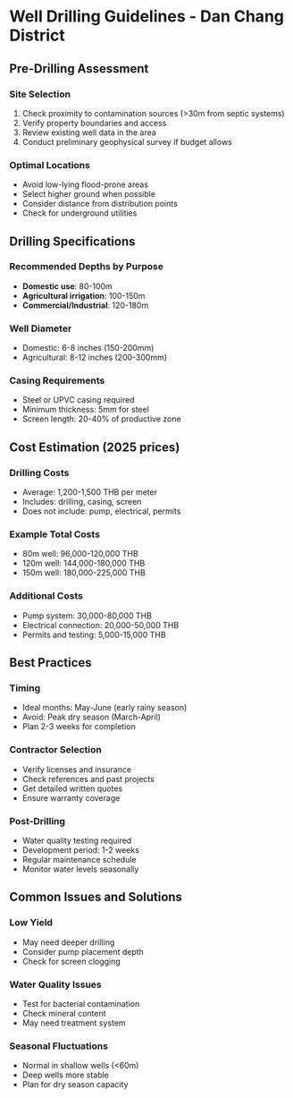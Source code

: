 # Well Drilling Guidelines - Dan Chang District

## Pre-Drilling Assessment

### Site Selection
1. Check proximity to contamination sources (>30m from septic systems)
2. Verify property boundaries and access
3. Review existing well data in the area
4. Conduct preliminary geophysical survey if budget allows

### Optimal Locations
- Avoid low-lying flood-prone areas
- Select higher ground when possible
- Consider distance from distribution points
- Check for underground utilities

## Drilling Specifications

### Recommended Depths by Purpose
- **Domestic use**: 80-100m
- **Agricultural irrigation**: 100-150m
- **Commercial/Industrial**: 120-180m

### Well Diameter
- Domestic: 6-8 inches (150-200mm)
- Agricultural: 8-12 inches (200-300mm)

### Casing Requirements
- Steel or UPVC casing required
- Minimum thickness: 5mm for steel
- Screen length: 20-40% of productive zone

## Cost Estimation (2025 prices)

### Drilling Costs
- Average: 1,200-1,500 THB per meter
- Includes: drilling, casing, screen
- Does not include: pump, electrical, permits

### Example Total Costs
- 80m well: 96,000-120,000 THB
- 120m well: 144,000-180,000 THB
- 150m well: 180,000-225,000 THB

### Additional Costs
- Pump system: 30,000-80,000 THB
- Electrical connection: 20,000-50,000 THB
- Permits and testing: 5,000-15,000 THB

## Best Practices

### Timing
- Ideal months: May-June (early rainy season)
- Avoid: Peak dry season (March-April)
- Plan 2-3 weeks for completion

### Contractor Selection
- Verify licenses and insurance
- Check references and past projects
- Get detailed written quotes
- Ensure warranty coverage

### Post-Drilling
- Water quality testing required
- Development period: 1-2 weeks
- Regular maintenance schedule
- Monitor water levels seasonally

## Common Issues and Solutions

### Low Yield
- May need deeper drilling
- Consider pump placement depth
- Check for screen clogging

### Water Quality Issues
- Test for bacterial contamination
- Check mineral content
- May need treatment system

### Seasonal Fluctuations
- Normal in shallow wells (<60m)
- Deep wells more stable
- Plan for dry season capacity
